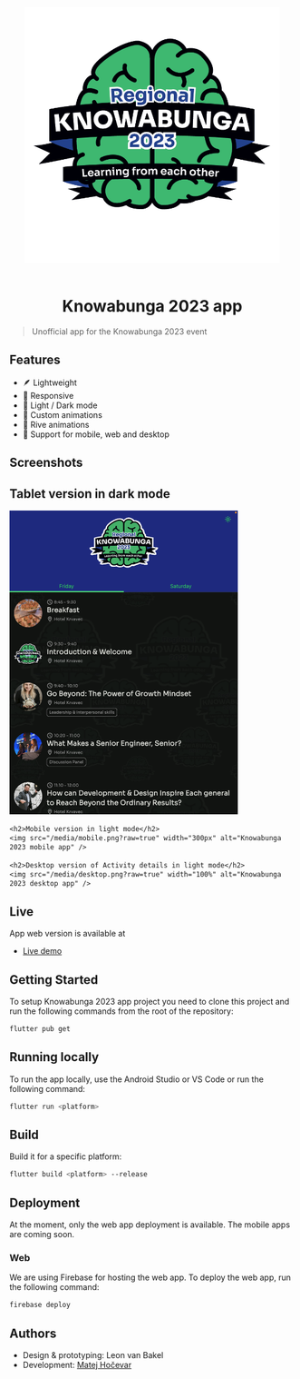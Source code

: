 <p align="center">
    <br /><br />
    <img src="/assets/images/logo.png?raw=true" width="450px" alt="Knowabunga 2023 app" />
    <br /><br />
</p>

<h1 align="center">Knowabunga 2023 app</h1>

> Unofficial app for the Knowabunga 2023 event

## Features

- 🪶 Lightweight
- 📱 Responsive
- 🎨 Light / Dark mode
- 🚅 Custom animations
- 🦄 Rive animations
- 🛟 Support for mobile, web and desktop

## Screenshots

<p align="center">
    <h2>Tablet version in dark mode</h2>
    <img src="/media/tablet.png?raw=true" width="80%" alt="Knowabunga 2023 tablet app" />

    <h2>Mobile version in light mode</h2>
    <img src="/media/mobile.png?raw=true" width="300px" alt="Knowabunga 2023 mobile app" />

    <h2>Desktop version of Activity details in light mode</h2>
    <img src="/media/desktop.png?raw=true" width="100%" alt="Knowabunga 2023 desktop app" />
</p>

## Live

App web version is available at

- [Live demo](https://kb23.1337co.de/)

## Getting Started

To setup Knowabunga 2023 app project you need to clone this project and run the following commands from the root of the repository:

```bash
flutter pub get
```

## Running locally

To run the app locally, use the Android Studio or VS Code or run the following command:

```bash
flutter run <platform>
```

## Build

Build it for a specific platform:

```bash
flutter build <platform> --release
```

## Deployment

At the moment, only the web app deployment is available. The mobile apps are coming soon.

### Web

We are using Firebase for hosting the web app. To deploy the web app, run the following command:

```bash
firebase deploy
```

## Authors

- Design & prototyping: Leon van Bakel
- Development: [Matej Hočevar](https://github.com/matejhocevar)



